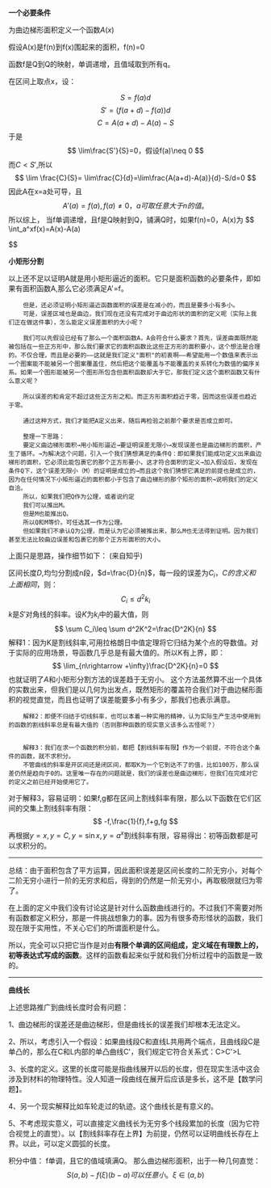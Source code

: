 **一个必要条件**

为曲边梯形面积定义一个函数$A(x)$


假设A(x)是f(n)到f(x)围起来的面积，f(n)=0


函数f是Q到Q的映射，单调递增，且值域取到所有q。

在区间上取点x，设：

$$
S=f(a)d
$$
$$
S'=(f(a+d)-f(a))d 
$$
$$
C=A(a+d)-A(a)-S
$$
于是
$$
\lim\frac{S'}{S}=0，假设f(a)\neq 0
$$
而$C<S'$,所以
$$
\lim \frac{C}{S}=
\lim\frac{C}{d}=\lim\frac{A(a+d)-A(a)}{d}-S/d=0
$$
因此A在x=a处可导，且
$$
A'(a)=f(a),f(a)\neq 0，a可取任意大于n的值。
$$
所以综上，
当f单调递增，且f是Q映射到Q，铺满Q时，如果f(n)=0，A(x)为
$$
\int_a^xf(x)=A(x)-A(a)

$$

**小矩形分割**



以上还不足以证明A就是用小矩形逼近的面积。它只是面积函数的必要条件，即如果有面积函数A,那么它必须满足A'=f。


        但是，还必须证明小矩形逼近函数面积的误差是在减小的，而且是要多小有多小。
        可是，误差区域也是曲边，我们现在还没有完成对于曲边形状的面积的定义呢（实际上我们正在做这件事），怎么能定义误差面积的大小呢？

        我们可以先假设已经有了那么一个面积函数A，A会符合什么要求？首先，误差曲面既然能被包括在一些正方形中，那么我们要求它的面积函数比这些正方形的面积要小，这个想法是合理的。不仅合理，而且是必要的——这就是我们定义"面积"的初衷啊——希望能用一个数值来表示出一个图案能不能被另一个图案覆盖住，然后把这个能覆盖与不能覆盖的关系转化为数值的偏序关系。如果一个图形能被另一个图形所包含但面积函数却大于它，那我们定义这个面积函数又有什么意义呢？

        所以误差的和肯定不超过这些正方形之和。而正方形面积趋近于零，因而这些误差也趋近于零。

        通过这种方式，我们才能把A定义出来，随后再检验之前那个要求是否成立即可。

        整理一下思路：
        要定义曲边梯形面积→用小矩形逼近→要证明误差无限小→发现误差也是曲边梯形的面积，产生了循环。→为解决这个问题，引入一个我们猜想满足的条件Q：即如果我们能成功定义出来曲边梯形的面积，它必须比能包裹它的那个正方形要小，这才符合面积的定义→加入假设后，发现在条件Q下，这个误差无限小（M）的证明是成立的→而且这个我们猜想它满足的前提也是成立的，因为在任何情况下小矩形逼近的面积都小于包含了曲边梯形的那个矩形的面积→说明我们的定义自洽。
        所以，如果我们把Q作为公理，或者说约定
        我们可以推出M。
        但是M也能推出Q。
        所以Q和M等价。可任选其一作为公理。
        但如果我们不承认Q为公理，而是认为它必须被推出来，那么M也无法得到证明。因为我们甚至无法比较曲边误差和包裹它的那个正方形面积的大小。
        

上面只是思路，操作细节如下：
(来自知乎)

区间长度$D$,均匀分割成n段，$d=\frac{D}{n}$，每一段的误差为$C_i，C的含义和上面相同$，则：
$$
C_i\leq d^2k_i
$$
$k$是$S'$对角线的斜率。设$K$为$k_i$中的最大值，则
$$
\sum C_i\leq \sum d^2K^2=\frac{D^2K}{n}
$$
        解释1：因为K是割线斜率,可用拉格朗日中值定理将它归结为某个点的导数值。对于实际的应用场景，导函数几乎总是有最大值的。所以K有上界，即：
$$
\lim_{n\rightarrow +\infty}\frac{D^2K}{n}=0
$$
也就证明了$A$和小矩形分割方法的误差趋于无穷小。
这个方法虽然算不出一个具体的实数出来，但我们是以几何为出发点，既然矩形的覆盖符合我们对于曲边梯形面积的视觉直觉，而且也证明了误差能要多小有多少，那我们也表示满意。


        解释2：即便不归结于切线斜率，也可以本着一种实用的精神，认为实际生产生活中使用到的函数的割线斜率总是有最大值的（否则那种函数的现实意义该多么古怪呢？）


        解释3：我们在求一个函数的积分前，都把【割线斜率有限】作为一个前提，不符合这个条件的函数，就不求积分。
        不管曲线的斜率是开区间还是闭区间，都取K为一个它到达不了的值，比如100万，那么误差仍然是趋向于0的。这里唯一存在的问题就是，我们的误差也是曲边梯形，但我们在完成对它的定义之前已经开始使用它了。

对于解释3，容易证明：如果f,g都在区间上割线斜率有限，那么以下函数在它们区间的交集上割线斜率有限：
$$
-f,\frac{1}{f},f+g,fg
$$
再根据$y=x,y=C,y=\sin x,y=a^x$割线斜率有限，容易得出：初等函数都是可以求积分的。

---

总结：由于面积包含了平方运算，因此面积误差是区间长度的二阶无穷小，对每个二阶无穷小进行一阶的无穷求和后，得到的仍然是一阶无穷小，再取极限就归为零了。

在上面的定义中我们没有讨论这是针对什么函数曲线进行的。不过我们不需要对所有函数都定义积分，那是一件挑战想象力的事。因为有很多奇形怪状的函数，我们现在限于实用性，不关心它们的所谓面积是什么。

所以，完全可以只把它当作是对由**有限个单调的区间组成，定义域在有理数上的，初等表达式写成的函数**。这样的函数看起来似乎就和我们分析过程中的函数是一致的。

---
**曲线长**

上述思路推广到曲线长度时会有问题：

1、曲边梯形的误差还是曲边梯形，但是曲线长的误差我们却根本无法定义。

2、所以，考虑引入一个假设：如果曲线段C和直线L共用两个端点，且曲线段C是单凸的，那么在C和L内部的单凸曲线C'，我们规定它符合关系式：C>C'>L

3、长度的定义。这里的长度可能是指曲线展开以后的长度，但在现实生活中这会涉及到材料的物理特性。没人知道一段曲线在展开后应该是多长，这不是【数学问题】。


4、另一个现实解释比如车轮走过的轨迹。这个曲线长是有意义的。


5、不考虑现实意义，可以直接定义曲线长为无穷多个线段累加的长度（因为它符合视觉上的直觉）。以【割线斜率存在上界】为前提，仍然可以证明曲线长存在上界。以此，可以定义圆弧的长度。

积分中值：
f单调，且它的值域填满Q。
那么曲边梯形面积，出于一种几何直觉：
$$
S(a,b)-f(\xi)(b-a)可以任意小。 \xi \in(a,b)
$$